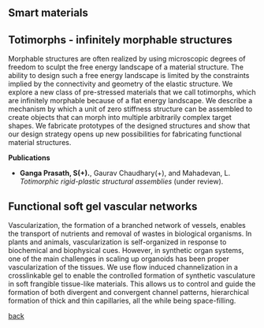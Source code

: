 ## Smart materials

## Totimorphs - infinitely morphable structures
Morphable structures are often realized by using microscopic degrees of freedom to sculpt the free energy landscape of a material structure. The ability to design such a free energy landscape is limited by the constraints implied by the connectivity and geometry of the elastic structure. We explore a new class of pre-stressed materials that we call totimorphs, which are infinitely morphable because of a flat energy landscape. We describe a mechanism by which a unit of zero stiffness structure can be assembled to create objects that can morph into multiple arbitrarily complex target shapes. We fabricate prototypes of the designed structures and show that our design strategy opens up new possibilities for fabricating functional material structures.

**Publications**
* **Ganga Prasath, S(+).**, Gaurav Chaudhary(+), and Mahadevan, L. _Totimorphic rigid-plastic structural assemblies_ (under review).

## Functional soft gel vascular networks
Vascularization, the formation of a branched network of vessels, enables the transport of nutrients and removal of wastes in biological organisms. In plants and animals, vascularization is self-organized in response to biochemical and biophysical cues. However, in synthetic organ systems, one of the main challenges in scaling up organoids has been proper vascularization of the tissues. We use flow induced channelization in a crosslinkable gel to enable the controlled formation of synthetic vasculature in soft frangible tissue-like materials. This allows us to control and guide the formation of both divergent and convergent channel patterns, hierarchical formation of thick and thin capillaries, all the while being space-filling.

<!-- 
Meta-materials leverage geometry to achieve deviant physical properties. The many examples of such materials pervade the art and architecture world with origami and kirigami being the archetypes. We develop a new class of "Neutrally Stable" materials called **Totimorphs** with zero-stiffness that can be assembled to produce positive, negative and zero Poisson ratio. And these materials can morph between a tunable family of states without energy expenditure.
-->
[back](./research)
